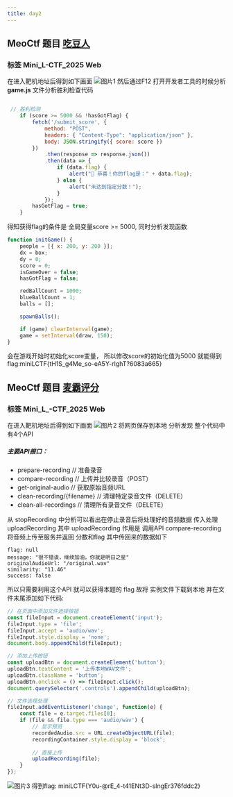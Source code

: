```yaml
---
title: day2
---
```


## MeoCtf 题目 [吃豆人](https://ctf.xidian.edu.cn/training/18?challenge=820)
### 标签 Mini_L-CTF_2025 Web
在进入靶机地址后得到如下画面
![图片1](/images/day2/1.png)
然后通过F12 打开开发者工具的时候分析**game.js** 文件分析胜利检查代码
```javascript

 // 胜利检测
    if (score >= 5000 && !hasGotFlag) {
        fetch('/submit_score', {
            method: "POST",
            headers: { "Content-Type": "application/json" },
            body: JSON.stringify({ score: score })
        })
            .then(response => response.json())
            .then(data => {
                if (data.flag) {
                    alert("🎉 恭喜！你的flag是：" + data.flag);
                } else {
                    alert("未达到指定分数！");
                }
            });
        hasGotFlag = true;
    }
```

得知获得flag的条件是 全局变量score >= 5000, 同时分析发现函数
```javascript
function initGame() {
    people = [{ x: 200, y: 200 }];
    dx = box;
    dy = 0;
    score = 0;
    isGameOver = false;
    hasGotFlag = false;

    redBallCount = 1000;
    blueBallCount = 1;
    balls = [];

    spawnBalls();

    if (game) clearInterval(game);
    game = setInterval(draw, 150);
}
```
会在游戏开始时初始化score变量， 所以修改score的初始化值为5000
就能得到flag:miniLCTF{tH1S_g4Me_so-eA5Y-rIghT?6083a665}



## MeoCtf 题目 [麦霸评分](https://ctf.xidian.edu.cn/training/18?challenge=836)
### 标签 Mini_L_-CTF_2025 Web
在进入靶机地址后得到如下画面
![图片2](/images/day2/2.png)
将网页保存到本地
分析发现 整个代码中有4个API

##### 主要API接口：
 + prepare-recording          // 准备录音
 + compare-recording          // 上传并比较录音（POST）
 + get-original-audio         // 获取原始音频URL
 + clean-recording/{filename} // 清理特定录音文件（DELETE）
 + clean-all-recordings       // 清理所有录音文件（DELETE）

从 stopRecording 中分析可以看出在停止录音后将处理好的音频数据 传入处理 uploadRecording
其中 uploadRecording 作用是 调用API compare-recording 将音频上传至服务并返回 分数和flag
其中传回来的数据如下
```text
flag: null
message: "很不错诶，继续加油，你就是明日之星"
originalAudioUrl: "/original.wav"
similarity: "11.46"
success: false
```
所以只需要利用这个API 就可以获得本题的 flag
故将 实例文件下载到本地 并在文件末尾添加如下代码:

```javascript
// 在页面中添加文件选择按钮
const fileInput = document.createElement('input');
fileInput.type = 'file';
fileInput.accept = 'audio/wav';
fileInput.style.display = 'none';
document.body.appendChild(fileInput);

// 添加上传按钮
const uploadBtn = document.createElement('button');
uploadBtn.textContent = '上传本地WAV文件';
uploadBtn.className = 'button';
uploadBtn.onclick = () => fileInput.click();
document.querySelector('.controls').appendChild(uploadBtn);

// 文件选择处理
fileInput.addEventListener('change', function(e) {
    const file = e.target.files[0];
    if (file && file.type === 'audio/wav') {
        // 显示预览
        recordedAudio.src = URL.createObjectURL(file);
        recordingContainer.style.display = 'block';
        
        // 直接上传
        uploadRecording(file);
    }
});
```
![图片3](/images/day2/3.png)
得到flag: miniLCTF{Y0u-@rE_4-t41ENt3D-slngEr376fddc2}










